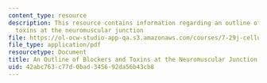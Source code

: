 ```yaml
---
content_type: resource
description: This resource contains information regarding an outline of blockers and
  toxins at the neuromuscular junction
file: https://ol-ocw-studio-app-qa.s3.amazonaws.com/courses/7-29j-cellular-neurobiology-spring-2012/42abc763c77d0bad345692da56b43cb8_MIT7_29JS12_blockersToxins.pdf
file_type: application/pdf
resourcetype: Document
title: An Outline of Blockers and Toxins at the Neuromuscular Junction
uid: 42abc763-c77d-0bad-3456-92da56b43cb8
---
```

